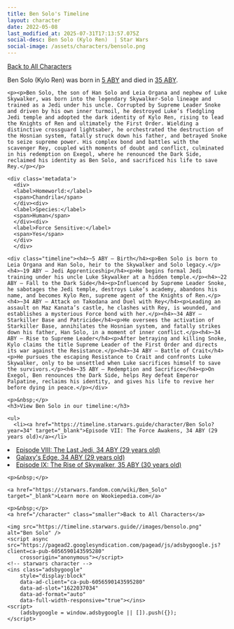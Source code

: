 ```yaml
---
title: Ben Solo's Timeline
layout: character
date: 2022-05-08
last_modified_at: 2025-07-31T17:13:57.075Z
social-desc: Ben Solo (Kylo Ren)  | Star Wars
social-image: /assets/characters/bensolo.png
---
```

<a href="/character" class="smaller">Back to All Characters</a>

<div class="character-profile container">
  <div class="col-10">
    <p>
    Ben Solo (Kylo Ren)     was born in <a href="https://timeline.starwars.guide/character/Ben Solo?year=5" target="_blank">5 ABY</a> and died in <a href="https://timeline.starwars.guide/character/Ben Solo?year=35" target="_blank">35 ABY</a>.        
    </p>

    <p><p>Ben Solo, the son of Han Solo and Leia Organa and nephew of Luke Skywalker, was born into the legendary Skywalker-Solo lineage and trained as a Jedi under his uncle. Corrupted by Supreme Leader Snoke and driven by his own inner turmoil, he destroyed Luke’s fledgling Jedi temple and adopted the dark identity of Kylo Ren, rising to lead the Knights of Ren and ultimately the First Order. Wielding a distinctive crossguard lightsaber, he orchestrated the destruction of the Hosnian system, fatally struck down his father, and betrayed Snoke to seize supreme power. His complex bond and battles with the scavenger Rey, coupled with moments of doubt and conflict, culminated in his redemption on Exegol, where he renounced the Dark Side, reclaimed his identity as Ben Solo, and sacrificed his life to save Rey.</p></p>
    
    <div class='metadata'>
      <div>
      <label>Homeworld:</label>
      <span>Chandrila</span>
      </div><div>
      <label>Species:</label>
      <span>Human</span>
      </div><div>
      <label>Force Sensitive:</label>
      <span>Yes</span>
      </div>
      </div>

    <div class="timeline"><h4>~5 ABY – Birth</h4><p>Ben Solo is born to Leia Organa and Han Solo, heir to the Skywalker and Solo legacy.</p><h4>~19 ABY – Jedi Apprenticeship</h4><p>He begins formal Jedi training under his uncle Luke Skywalker at a hidden temple.</p><h4>~22 ABY – Fall to the Dark Side</h4><p>Influenced by Supreme Leader Snoke, he sabotages the Jedi temple, destroys Luke’s academy, abandons his name, and becomes Kylo Ren, supreme agent of the Knights of Ren.</p><h4>~34 ABY – Attack on Takodana and Duel with Rey</h4><p>Leading an assault on Maz Kanata’s castle, he clashes with Rey, is wounded, and establishes a mysterious Force bond with her.</p><h4>~34 ABY – Starkiller Base and Patricide</h4><p>He oversees the activation of Starkiller Base, annihilates the Hosnian system, and fatally strikes down his father, Han Solo, in a moment of inner conflict.</p><h4>~34 ABY – Rise to Supreme Leader</h4><p>After betraying and killing Snoke, Kylo claims the title Supreme Leader of the First Order and directs its war against the Resistance.</p><h4>~34 ABY – Battle of Crait</h4><p>He pursues the escaping Resistance to Crait and confronts Luke Skywalker, only to be unsettled when Luke sacrifices himself to save the survivors.</p><h4>~35 ABY – Redemption and Sacrifice</h4><p>On Exegol, Ben renounces the Dark Side, helps Rey defeat Emperor Palpatine, reclaims his identity, and gives his life to revive her before dying in peace.</p></div>
    
    <p>&nbsp;</p>
    <h3>View Ben Solo in our timeline:</h3>

    <ul>
      <li><a href="https://timeline.starwars.guide/character/Ben Solo?year=34" target="_blank">Episode VII: The Force Awakens, 34 ABY (29 years old)</a></li>
  <li><a href="https://timeline.starwars.guide/character/Ben Solo?year=34" target="_blank">Episode VIII: The Last Jedi, 34 ABY (29 years old)</a></li>
  <li><a href="https://timeline.starwars.guide/character/Ben Solo?year=34" target="_blank">Galaxy's Edge, 34 ABY (29 years old)</a></li>
  <li><a href="https://timeline.starwars.guide/character/Ben Solo?year=35" target="_blank">Episode IX: The Rise of Skywalker, 35 ABY (30 years old)</a></li>
    </ul>

    <p>&nbsp;</p>

    <a href="https://starwars.fandom.com/wiki/Ben_Solo" target="_blank">Learn more on Wookiepedia.com</a>

    <p>&nbsp;</p>
    <a href="/character" class="smaller">Back to All Characters</a>
  </div>
  <div class="character_image col-2">
    
    <img src="https://timeline.starwars.guide//images/bensolo.png" alt="Ben Solo" />
    <script async src="https://pagead2.googlesyndication.com/pagead/js/adsbygoogle.js?client=ca-pub-6056590143595280"
        crossorigin="anonymous"></script>
    <!-- starwars character -->
    <ins class="adsbygoogle"
        style="display:block"
        data-ad-client="ca-pub-6056590143595280"
        data-ad-slot="1622037034"
        data-ad-format="auto"
        data-full-width-responsive="true"></ins>
    <script>
        (adsbygoogle = window.adsbygoogle || []).push({});
    </script>
  </div>
</div>
